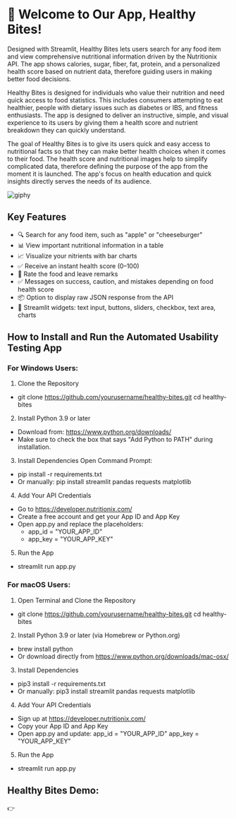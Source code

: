 # 🥗 Welcome to Our App, Healthy Bites!

Designed with Streamlit, Healthy Bites lets users search for any food item and view comprehensive nutritional information driven by the Nutritionix API.  The app shows calories, sugar, fiber, fat, protein, and a personalized health score based on nutrient data, therefore guiding users in making better food decisions.

Healthy Bites is designed for individuals who value their nutrition and need quick access to food statistics. This includes consumers attempting to eat healthier, people with dietary issues such as diabetes or IBS, and fitness enthusiasts. The app is designed to deliver an instructive, simple, and visual experience to its users by giving them a health score and nutrient breakdown they can quickly understand. 

The goal of Healthy Bites is to give its users quick and easy access to nutritional facts so that they can make better health choices when it comes to their food. The health score and nutritional images help to simplify complicated data, therefore defining the purpose of the app from the moment it is launched. The app's focus on health education and quick insights directly serves the needs of its audience. 


![giphy ](https://media3.giphy.com/media/v1.Y2lkPTc5MGI3NjExdmpvaGp3bXZmNWoyOTJnZzZteGR4dGphcmJ5bDVneGlpZ2I3ZXltbiZlcD12MV9pbnRlcm5hbF9naWZfYnlfaWQmY3Q9Zw/MXiWqZBY45qiJ818nX/giphy.gif)

## Key Features
- 🔍 Search for any food item, such as "apple" or "cheeseburger"
- 📊 View important nutritional information in a table
- 📈 Visualize your nitrients with bar charts
- ✅ Receive an instant health score (0–100)
- 🧠 Rate the food and leave remarks
- ✅ Messages on success, caution, and mistakes depending on food health score
- 📦 Option to display raw JSON response from the API
- 🎨 Streamlit widgets: text input, buttons, sliders, checkbox, text area, charts

## How to Install and Run the Automated Usability Testing App
### For Windows Users: 
1. Clone the Repository
  - git clone https://github.com/yourusername/healthy-bites.git
    cd healthy-bites
2. Install Python 3.9 or later
  - Download from: https://www.python.org/downloads/
  - Make sure to check the box that says "Add Python to PATH" during installation.
3. Install Dependencies Open Command Prompt:
  - pip install -r requirements.txt
  - Or manually: pip install streamlit pandas requests matplotlib
4. Add Your API Credentials
  - Go to https://developer.nutritionix.com/
  - Create a free account and get your App ID and App Key
  - Open app.py and replace the placeholders:
      - app_id = "YOUR_APP_ID"
      - app_key = "YOUR_APP_KEY"
5. Run the App
  - streamlit run app.py

### For macOS Users:
1. Open Terminal and Clone the Repository
- git clone https://github.com/yourusername/healthy-bites.git
  cd healthy-bites
2. Install Python 3.9 or later (via Homebrew or Python.org)
- brew install python
- Or download directly from https://www.python.org/downloads/mac-osx/
3. Install Dependencies
- pip3 install -r requirements.txt
- Or manually:
  pip3 install streamlit pandas requests matplotlib
4. Add Your API Credentials
- Sign up at https://developer.nutritionix.com/
- Copy your App ID and App Key
- Open app.py and update:
  app_id = "YOUR_APP_ID"
  app_key = "YOUR_APP_KEY"
5. Run the App
- streamlit run app.py
## Healthy Bites Demo: 
👉
